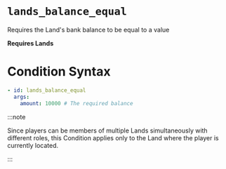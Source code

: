 # `lands_balance_equal`

Requires the Land's bank balance to be equal to a value

**Requires Lands**
# Condition Syntax
```yaml
- id: lands_balance_equal
  args:
    amount: 10000 # The required balance
```

:::note  
  
Since players can be members of multiple Lands simultaneously with different roles, this Condition applies only to the Land where the player is currently located.

:::